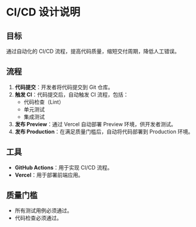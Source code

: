 # CI/CD 设计说明

## 目标

通过自动化的 CI/CD 流程，提高代码质量，缩短交付周期，降低人工错误。

## 流程

1. **代码提交**：开发者将代码提交到 Git 仓库。
2. **触发 CI**：代码提交后，自动触发 CI 流程，包括：
   - 代码检查（Lint）
   - 单元测试
   - 集成测试
3. **发布 Preview**：通过 Vercel 自动部署 Preview 环境，供开发者测试。
4. **发布 Production**：在满足质量门槛后，自动将代码部署到 Production 环境。

## 工具

- **GitHub Actions**：用于实现 CI/CD 流程。
- **Vercel**：用于部署前端应用。

## 质量门槛

- 所有测试用例必须通过。
- 代码检查必须通过。
